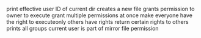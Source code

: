 print effective user ID of current dir
creates a new file
grants permission to owner to execute
grant multiple permissions at once
make everyone have the right to executeonly others have rights
return certain rights to others
prints all groups current user is part of
mirror file permission

